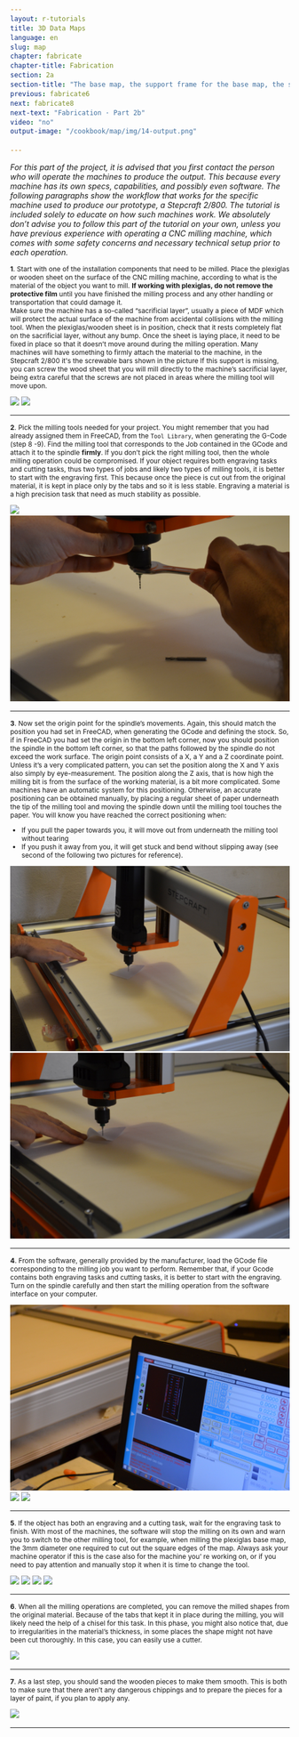 ```yaml
---
layout: r-tutorials
title: 3D Data Maps
language: en
slug: map
chapter: fabricate
chapter-title: Fabrication
section: 2a
section-title: "The base map, the support frame for the base map, the support grid for the data layers (CNC Milling)"
previous: fabricate6
next: fabricate8
next-text: "Fabrication · Part 2b"  
video: "no"
output-image: "/cookbook/map/img/14-output.png"

---
```

<p><em>For this part of the project, it is advised that you first contact the person who will operate the machines to produce the output. This because every machine has its own specs, capabilities, and possibly even software. The following paragraphs show the workflow that works for the specific machine used to produce our prototype, a Stepcraft 2/800. The tutorial is included solely to educate on how such machines work. We absolutely don’t advise you to follow this part of the tutorial on your own, unless you have previous experience with operating a CNC milling machine, which comes with some safety concerns and necessary technical setup prior to each operation.</em></p>

<div>
<p style="font-size: 12px;">
<b>1</b>. Start with one of the installation components that need to be milled. Place the plexiglas or wooden sheet on the surface of the CNC milling machine, according to what is the material of the object you want to mill. <b>If working with plexiglas, do not remove the protective film</b> until you have finished the milling process and any other handling or transportation that could damage it.<br> Make sure the machine has a so-called “sacrificial layer”, usually a piece of MDF which will protect the actual surface of the machine from accidental collisions with the milling tool. When the plexiglas/wooden sheet is in position, check that it rests completely flat on the sacrificial layer, without any bump. Once the sheet is laying place, it need to be fixed in place so that it doesn’t move around during the milling operation. Many machines will have something to firmly attach the material to the machine, in the Stepcraft 2/800 it's the screwable bars shown in the picture If this support is missing, you can screw the wood sheet that you will mill directly to the machine’s sacrificial layer, being extra careful that the screws are not placed in areas where the milling tool will move upon.
</p>
<img src="/cookbook/map/img/14-1.JPG" />
<img src="/cookbook/map/img/14-2.JPG" /></div>
<div class="clear"></div>
<hr style="color: #ccc" size="1">

<div>
<p style="font-size: 12px;">
<b>2</b>. Pick the milling tools needed for your project. You might remember that you had already assigned them in FreeCAD, from the <code>Tool Library</code>, when generating the G-Code (step 8 -9). Find the milling tool that corresponds to the Job contained in the GCode and attach it to the spindle <b>firmly</b>. If you don’t pick the right milling tool, then the whole milling operation could be compromised. If your object requires both engraving tasks and cutting tasks, thus two types of jobs and likely two types of milling tools, it is better to start with the engraving first. This because once the piece is cut out from the original material, it is kept in place only by the tabs and so it is less stable. Engraving a material is a high precision task that need as much stability as possible.</p>
<img src="/cookbook/map/img/14-3a.JPG" />
<img src="/cookbook/map/img/14-3.JPG" /></div>
<div class="clear"></div>
<hr style="color: #ccc" size="1">

<div>
<p style="font-size: 12px;">
<b>3</b>. Now set the origin point for the spindle’s movements. Again, this should match the position you had set in FreeCAD, when generating the GCode and defining the stock. So, if in FreeCAD you had set the origin in the bottom left corner, now you should position the spindle in the bottom left corner, so that the paths followed by the spindle do not exceed the work surface. The origin point consists of a X, a Y and a Z coordinate point. Unless it’s a very complicated pattern, you can set the position along the X and Y axis also simply by eye-measurement. The position along the Z axis, that is how high the milling bit is from the surface of the working material, is a bit more complicated. Some machines have an automatic system for this positioning. Otherwise, an accurate positioning can be obtained manually, by placing a regular sheet of paper underneath the tip of the milling tool and moving the spindle down until the milling tool touches the paper. You will know you have reached the correct positioning when:</p>
<ul style="font-size: 12px;">
<li>If you pull the paper towards you, it will move out from underneath the milling tool without tearing</li>
<li>If you push it away from you, it will get stuck and bend without slipping away (see second of the following two pictures for reference).</li></ul>
<img src="/cookbook/map/img/14-4.JPG" />
<img src="/cookbook/map/img/14-5.JPG" />
</div>
<div class="clear"></div>
<hr style="color: #ccc" size="1">

<div>
<p style="font-size: 12px;">
<b>4</b>. From the software, generally provided by the manufacturer, load the GCode file corresponding to the milling job you want to perform. Remember that, if your Gcode contains both engraving tasks and cutting tasks, it is better to start with the engraving. Turn on the spindle carefully and then start the milling operation from the software interface on your computer.</p>
<img src="/cookbook/map/img/14-6.JPG" />
<img src="/cookbook/map/img/14-7.JPG" />
<img src="/cookbook/map/img/14-8.JPG" />
</div>
<div class="clear"></div>
<hr style="color: #ccc" size="1">

<div>
<p style="font-size: 12px;">
<b>5</b>. If the object has both an engraving and a cutting task, wait for the engraving task to finish. With most of the machines, the software will stop the milling on its own and warn you to switch to the other milling tool, for example, when milling the plexiglas base map, the 3mm diameter one required to cut out the square edges of the map. Always ask your machine operator if this is the case also for the machine you’ re working on, or if you need to pay attention and manually stop it when it is time to change the tool.
</p>
<img src="/cookbook/map/img/14-9.JPG" />
<img src="/cookbook/map/img/14-10.JPG" />
<img src="/cookbook/map/img/14-10a.JPG" />
<img src="/cookbook/map/img/14-10b.JPG" />
</div>
<div class="clear"></div>
<hr style="color: #ccc" size="1">

<div>
<p style="font-size: 12px;">
<b>6</b>. When all the milling operations are completed, you can remove the milled shapes from the original material. Because of the tabs that kept it in place during the milling, you will likely need the help of a chisel for this task. In this phase, you might also notice that, due to irregularities in the material’s thickness, in some places the shape might not have been cut thoroughly. In this case, you can easily use a cutter. 
</p>
<img src="/cookbook/map/img/14-11.JPG" />
</div>
<div class="clear"></div>
<hr style="color: #ccc" size="1">

<div>
<p style="font-size: 12px;">
<b>7</b>. As a last step, you should sand the wooden pieces to make them smooth. This is both to make sure that there aren’t any dangerous chippings and to prepare the pieces for a layer of paint, if you plan to apply any.</p>
<img src="/cookbook/map/img/14-12.JPG" />
</div>
<div class="clear"></div>
<hr style="color: #ccc" size="1">

